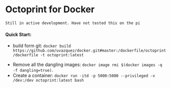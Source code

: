 # Octoprint for Docker

`Still in active development. Have not tested this on the pi`

#### Quick Start:

 - build form git: `docker build https://github.com/uvazquez/docker.git#master:/dockerfile/octoprint/dockerfile -t octoprint:latest`

* Remove all the dangling images:  `docker image rmi $(docker images -q -f dangling=true)`. 
* Create a container:  `docker run -itd -p 5000:5000 --privileged -v /dev:/dev octoprint:latest bash`

